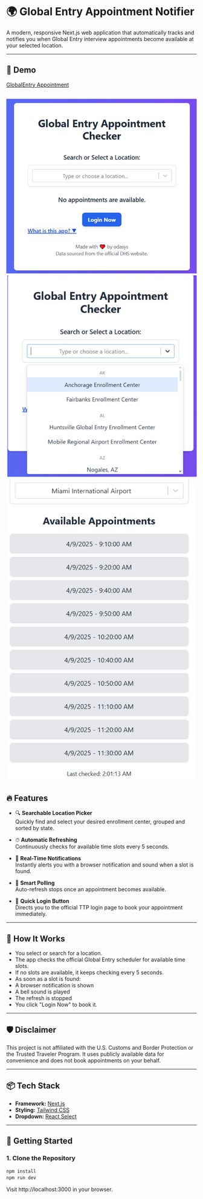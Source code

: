 # 🌍 Global Entry Appointment Notifier

A modern, responsive Next.js web application that automatically tracks and notifies you when Global Entry interview appointments become available at your selected location.

---

## 📸 Demo
[GlobalEntry Appointment](https://global-entrty-app.vercel.app)

![App Screenshot](public/globalentry.png) 
![App Screenshot](public/selection.png)
![App Screenshot](public/appointments.png)
---

## 🔥 Features

- 🔍 **Searchable Location Picker**  
  Quickly find and select your desired enrollment center, grouped and sorted by state.

- ⏱ **Automatic Refreshing**  
  Continuously checks for available time slots every 5 seconds.

- 🔔 **Real-Time Notifications**  
  Instantly alerts you with a browser notification and sound when a slot is found.

- 🛑 **Smart Polling**  
  Auto-refresh stops once an appointment becomes available.

- 🔐 **Quick Login Button**  
  Directs you to the official TTP login page to book your appointment immediately.

---
## 🧠 How It Works
- You select or search for a location.
- The app checks the official Global Entry scheduler for available time slots.
- If no slots are available, it keeps checking every 5 seconds.
- As soon as a slot is found:
- A browser notification is shown
- A bell sound is played
- The refresh is stopped
- You click "Login Now" to book it.
---
## 🛡️ Disclaimer
This project is not affiliated with the U.S. Customs and Border Protection or the Trusted Traveler Program. It uses publicly available data for convenience and does not book appointments on your behalf.

---
## 📦 Tech Stack

- **Framework:** [Next.js](https://nextjs.org/)
- **Styling:** [Tailwind CSS](https://tailwindcss.com/)
- **Dropdown:** [React Select](https://react-select.com/)


---
## 🚀 Getting Started

### 1. Clone the Repository
```bash
npm install
npm run dev
```
Visit http://localhost:3000 in your browser.

